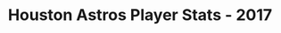 ---
schema: default
title: Houston Astros Player Stats - 2017
organization: ''
notes: Player statistics from the World Champion 2017 Houston Astros.
license: ''
category:
  - Uncategorized
maintainer: Ben Fogarty
maintainer_email: ben.t.fogarty@gmail.com
---